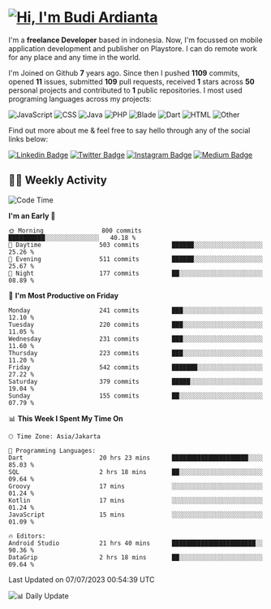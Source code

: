 # [![Hi, I'm Budi Ardianta](https://readme-typing-svg.herokuapp.com?size=24&vCenter=true&lines=%F0%9F%91%8B+Hi%2C+I'm+Budi+Ardianta+;%F0%9F%92%BB+Android+And+Web+Developer+)](https://git.io/typing-svg)

I'm a **freelance Developer** based in indonesia. Now, I'm focussed on mobile application development and publisher on Playstore. I can do remote work for any place and any time in the world.

I'm Joined on Github **7** years ago. Since then I pushed **1109** commits, opened **11** issues, submitted **109** pull requests, received **1** stars across **50** personal projects and contributed to **1** public repositories.
I most used programing languages across my projects:

![JavaScript](https://img.shields.io/badge/-JavaScript-%23f1e05a?style=flat&logo=JavaScript&logoColor=white)
![CSS](https://img.shields.io/badge/-CSS-%23563d7c?style=flat&logo=CSS&logoColor=white)
![Java](https://img.shields.io/badge/-Java-%23b07219?style=flat&logo=Java&logoColor=white)
![PHP](https://img.shields.io/badge/-PHP-%234F5D95?style=flat&logo=PHP&logoColor=white)
![Blade](https://img.shields.io/badge/-Blade-%23f7523f?style=flat&logo=Blade&logoColor=white)
![Dart](https://img.shields.io/badge/-Dart-%2300B4AB?style=flat&logo=Dart&logoColor=white)
![HTML](https://img.shields.io/badge/-HTML-%23e34c26?style=flat&logo=HTML&logoColor=white)
![Other](https://img.shields.io/badge/-Other-%23ededed?style=flat&logo=Other&logoColor=white)

Find out more about me & feel free to say hello through any of the social links below:

[![Linkedin Badge](https://img.shields.io/badge/-budiardianata-blue?style=flat&logo=Linkedin&logoColor=white&link=https://www.linkedin.com/in/budiardianata/)](https://www.linkedin.com/in/budiardianata/)
[![Twitter Badge](https://img.shields.io/badge/-budiardianata-%231DA1F2.svg?style=flat&logo=twitter&logoColor=white&link=https://www.twitter.com/budiardianata)](https://www.linkedin.com/in/budiardianata/)
[![Instagram Badge](https://img.shields.io/badge/-budiardianata-purple?style=flat&logo=instagram&logoColor=white&link=https://instagram.com/budiardianata/)](https://instagram.com/budiardianata)
[![Medium Badge](https://img.shields.io/badge/-@budiardianata-%2312100E.svg?style=flat&logo=Medium&logoColor=white&link=https://medium.com/@budiardianata/)](https://medium.com/@budiardianata)

## 👨‍💻 Weekly Activity
<!--START_SECTION:waka-->
![Code Time](http://img.shields.io/badge/Code%20Time-1%2C877%20hrs%2010%20mins-blue)

**I'm an Early 🐤** 

```text
🌞 Morning                800 commits         ██████████░░░░░░░░░░░░░░░   40.18 % 
🌆 Daytime                503 commits         ██████░░░░░░░░░░░░░░░░░░░   25.26 % 
🌃 Evening                511 commits         ██████░░░░░░░░░░░░░░░░░░░   25.67 % 
🌙 Night                  177 commits         ██░░░░░░░░░░░░░░░░░░░░░░░   08.89 % 
```
📅 **I'm Most Productive on Friday** 

```text
Monday                   241 commits         ███░░░░░░░░░░░░░░░░░░░░░░   12.10 % 
Tuesday                  220 commits         ███░░░░░░░░░░░░░░░░░░░░░░   11.05 % 
Wednesday                231 commits         ███░░░░░░░░░░░░░░░░░░░░░░   11.60 % 
Thursday                 223 commits         ███░░░░░░░░░░░░░░░░░░░░░░   11.20 % 
Friday                   542 commits         ███████░░░░░░░░░░░░░░░░░░   27.22 % 
Saturday                 379 commits         █████░░░░░░░░░░░░░░░░░░░░   19.04 % 
Sunday                   155 commits         ██░░░░░░░░░░░░░░░░░░░░░░░   07.79 % 
```


📊 **This Week I Spent My Time On** 

```text
🕑︎ Time Zone: Asia/Jakarta

💬 Programming Languages: 
Dart                     20 hrs 23 mins      █████████████████████░░░░   85.03 % 
SQL                      2 hrs 18 mins       ██░░░░░░░░░░░░░░░░░░░░░░░   09.64 % 
Groovy                   17 mins             ░░░░░░░░░░░░░░░░░░░░░░░░░   01.24 % 
Kotlin                   17 mins             ░░░░░░░░░░░░░░░░░░░░░░░░░   01.24 % 
JavaScript               15 mins             ░░░░░░░░░░░░░░░░░░░░░░░░░   01.09 % 

🔥 Editors: 
Android Studio           21 hrs 40 mins      ███████████████████████░░   90.36 % 
DataGrip                 2 hrs 18 mins       ██░░░░░░░░░░░░░░░░░░░░░░░   09.64 % 
```


 Last Updated on 07/07/2023 00:54:39 UTC
<!--END_SECTION:waka-->

![📊 Daily Update](https://github.com/budiardianata/budiardianata/actions/workflows/update-activity.yml/badge.svg)
